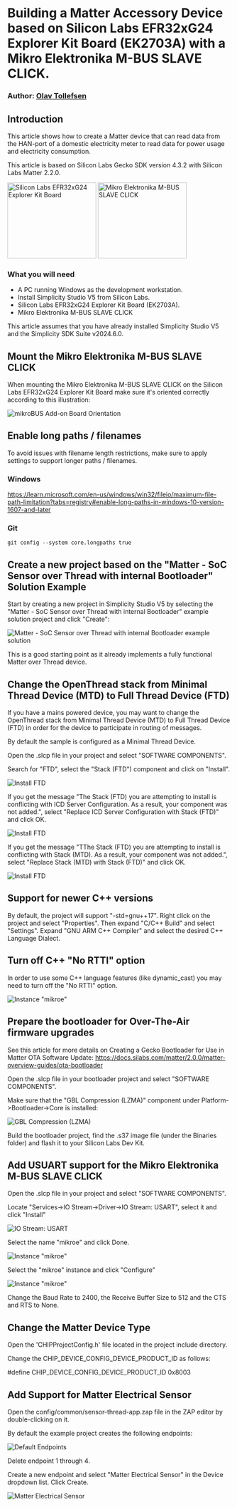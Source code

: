 # Building a Matter Accessory Device based on Silicon Labs EFR32xG24 Explorer Kit Board (EK2703A) with a Mikro Elektronika M-BUS SLAVE CLICK.
### Author: [Olav Tollefsen](https://www.linkedin.com/in/olavtollefsen/)

## Introduction

This article shows how to create a Matter device that can read data from the HAN-port of a domestic electricity meter to read data for power usage and electricity consumption.

This article is based on Silicon Labs Gecko SDK version 4.3.2 with Silicon Labs Matter 2.2.0.

<img src="./images/xg24-ek2703a.png" alt="Silicon Labs EFR32xG24 Explorer Kit Board" width="200" height="170"/>

<img src="./images/mikroe-m-bus-slave-click.jpg" alt="Mikro Elektronika M-BUS SLAVE CLICK" width="200" height="170"/>

### What you will need

- A PC running Windows as the development workstation.
- Install Simplicity Studio V5 from Silicon Labs.
- Silicon Labs EFR32xG24 Explorer Kit Board (EK2703A).
- Mikro Elektronika M-BUS SLAVE CLICK

This article assumes that you have already installed Simplicity Studio V5 and the Simplicity SDK Suite v2024.6.0.

## Mount the Mikro Elektronika M-BUS SLAVE CLICK

When mounting the Mikro Elektronika M-BUS SLAVE CLICK on the Silicon Labs EFR32xG24 Explorer Kit Board make sure it's oriented correctly according to this illustration:

![mikroBUS Add-on Board Orientation](./images/mikrobus-board-orientation.png)


## Enable long paths / filenames

To avoid issues with filename length restrictions, make sure to apply settings to support longer paths / filenames.

### Windows

https://learn.microsoft.com/en-us/windows/win32/fileio/maximum-file-path-limitation?tabs=registry#enable-long-paths-in-windows-10-version-1607-and-later

### Git

```
git config --system core.longpaths true
```

## Create a new project based on the "Matter - SoC Sensor over Thread with internal Bootloader" Solution Example

Start by creating a new project in Simplicity Studio V5 by selecting the "Matter - SoC Sensor over Thread with internal Bootloader" example solution project and click "Create":

![Matter - SoC Sensor over Thread with internal Bootloader example solution](./images/matter-sensor-thread-example-solution.png)

This is a good starting point as it already implements a fully functional Matter over Thread device.

## Change the OpenThread stack from Minimal Thread Device (MTD) to Full Thread Device (FTD)

If you have a mains powered device, you may want to change the OpenThread stack from Minimal Thread Device (MTD) to Full Thread Device (FTD) in order for the device to participate in routing of messages.

By default the sample is configured as a Minimal Thread Device.

Open the .slcp file in your project and select "SOFTWARE COMPONENTS".

Search for "FTD", select the "Stack (FTD") component and click on "Install".

![Install FTD](./images/install-ftd.png)

If you get the message "The Stack (FTD) you are attempting to install is conflicting with ICD Server Configuration. As a result, your component was not added.", select "Replace ICD Server Configuration with Stack (FTD)" and click OK.

![Install FTD](./images/replace-icd-with-ftd.png)

If you get the message "TThe Stack (FTD) you are attempting to install is conflicting with Stack (MTD). As a result, your component was not added.", select "Replace Stack (MTD) with Stack (FTD)" and click OK.

![Install FTD](./images/replace-mtd-with-ftd.png)

## Support for newer C++ versions

By default, the project will support "-std=gnu++17". Right click on the project and select "Properties". Then expand "C/C++ Build" and select "Settings". Expand "GNU ARM C++ Compiler" and select the desired C++ Language Dialect.

## Turn off C++ "No RTTI" option

In order to use some C++ language features (like dynamic_cast) you may need to turn off the "No RTTI" option.

![Instance "mikroe"](./images/no-rtti.png)

## Prepare the bootloader for Over-The-Air firmware upgrades

See this article for more details on Creating a Gecko Bootloader for Use in Matter OTA Software Update: https://docs.silabs.com/matter/2.0.0/matter-overview-guides/ota-bootloader

Open the .slcp file in your bootloader project and select "SOFTWARE COMPONENTS".

Make sure that the "GBL Compression (LZMA)" component under Platform->Bootloader->Core is installed:

![GBL Compression (LZMA)](./images/bootloader-core-gbl-compression-lzma.png)

Build the bootloader project, find the .s37 image file (under the Binaries folder) and flash it to your Silicon Labs Dev Kit.

## Add USUART support for the Mikro Elektronika M-BUS SLAVE CLICK

Open the .slcp file in your project and select "SOFTWARE COMPONENTS".

Locate "Services->IO Stream->Driver->IO Stream: USART", select it and click "Install"

![IO Stream: USART](./images/io_stream_usart_install.png)

Select the name "mikroe" and click Done.

![Instance "mikroe"](./images/create-uart-instance.png)

Select the "mikroe" instance and click "Configure"

![Instance "mikroe"](./images/mikroe-instance-configure.png)

Change the Baud Rate to 2400, the Receive Buffer Size to 512 and the CTS and RTS to None.

## Change the Matter Device Type

Open the 'CHIPProjectConfig.h' file located in the project include directory.

Change the CHIP_DEVICE_CONFIG_DEVICE_PRODUCT_ID as follows:

#define CHIP_DEVICE_CONFIG_DEVICE_PRODUCT_ID 0x8003

## Add Support for Matter Electrical Sensor

Open the config/common/sensor-thread-app.zap file in the ZAP editor by double-clicking on it.

By default the example project creates the following endpoints:

![Default Endpoints](./images/default-endpoints.png)

Delete endpoint 1 through 4.

Create a new endpoint and select "Matter Electrical Sensor" in the Device dropdown list. Click Create.

![Matter Electrical Sensor](./images/matter-electrical-sensor.png)








